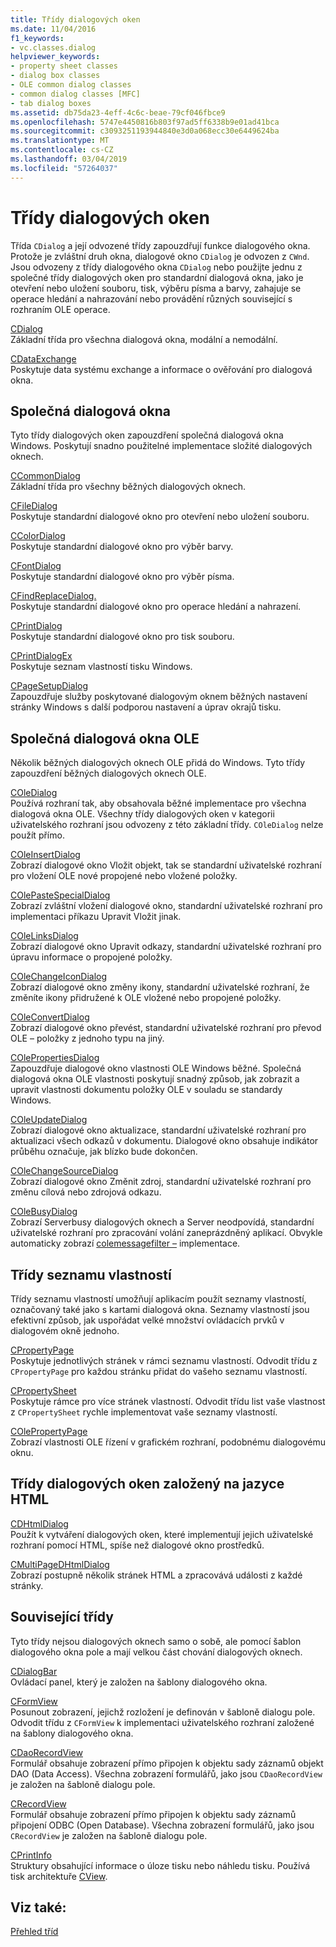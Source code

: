 ```yaml
---
title: Třídy dialogových oken
ms.date: 11/04/2016
f1_keywords:
- vc.classes.dialog
helpviewer_keywords:
- property sheet classes
- dialog box classes
- OLE common dialog classes
- common dialog classes [MFC]
- tab dialog boxes
ms.assetid: db75da23-4eff-4c6c-beae-79cf046fbce9
ms.openlocfilehash: 5747e4450816b803f97ad5ff6338b9e01ad41bca
ms.sourcegitcommit: c3093251193944840e3d0a068ecc30e6449624ba
ms.translationtype: MT
ms.contentlocale: cs-CZ
ms.lasthandoff: 03/04/2019
ms.locfileid: "57264037"
---
```

# <a name="dialog-box-classes"></a>Třídy dialogových oken

Třída `CDialog` a její odvozené třídy zapouzdřují funkce dialogového okna. Protože je zvláštní druh okna, dialogové okno `CDialog` je odvozen z `CWnd`. Jsou odvozeny z třídy dialogového okna `CDialog` nebo použijte jednu z společné třídy dialogových oken pro standardní dialogová okna, jako je otevření nebo uložení souboru, tisk, výběru písma a barvy, zahajuje se operace hledání a nahrazování nebo provádění různých související s rozhraním OLE operace.

[CDialog](../mfc/reference/cdialog-class.md)<br/>
Základní třída pro všechna dialogová okna, modální a nemodální.

[CDataExchange](../mfc/reference/cdataexchange-class.md)<br/>
Poskytuje data systému exchange a informace o ověřování pro dialogová okna.

## <a name="common-dialogs"></a>Společná dialogová okna

Tyto třídy dialogových oken zapouzdření společná dialogová okna Windows. Poskytují snadno použitelné implementace složité dialogových oknech.

[CCommonDialog](../mfc/reference/ccommondialog-class.md)<br/>
Základní třída pro všechny běžných dialogových oknech.

[CFileDialog](../mfc/reference/cfiledialog-class.md)<br/>
Poskytuje standardní dialogové okno pro otevření nebo uložení souboru.

[CColorDialog](../mfc/reference/ccolordialog-class.md)<br/>
Poskytuje standardní dialogové okno pro výběr barvy.

[CFontDialog](../mfc/reference/cfontdialog-class.md)<br/>
Poskytuje standardní dialogové okno pro výběr písma.

[CFindReplaceDialog.](../mfc/reference/cfindreplacedialog-class.md)<br/>
Poskytuje standardní dialogové okno pro operace hledání a nahrazení.

[CPrintDialog](../mfc/reference/cprintdialog-class.md)<br/>
Poskytuje standardní dialogové okno pro tisk souboru.

[CPrintDialogEx](../mfc/reference/cprintdialogex-class.md)<br/>
Poskytuje seznam vlastností tisku Windows.

[CPageSetupDialog](../mfc/reference/cpagesetupdialog-class.md)<br/>
Zapouzdřuje služby poskytované dialogovým oknem běžných nastavení stránky Windows s další podporou nastavení a úprav okrajů tisku.

## <a name="ole-common-dialogs"></a>Společná dialogová okna OLE

Několik běžných dialogových oknech OLE přidá do Windows. Tyto třídy zapouzdření běžných dialogových oknech OLE.

[COleDialog](../mfc/reference/coledialog-class.md)<br/>
Používá rozhraní tak, aby obsahovala běžné implementace pro všechna dialogová okna OLE. Všechny třídy dialogových oken v kategorii uživatelského rozhraní jsou odvozeny z této základní třídy. `COleDialog` nelze použít přímo.

[COleInsertDialog](../mfc/reference/coleinsertdialog-class.md)<br/>
Zobrazí dialogové okno Vložit objekt, tak se standardní uživatelské rozhraní pro vložení OLE nové propojené nebo vložené položky.

[COlePasteSpecialDialog](../mfc/reference/colepastespecialdialog-class.md)<br/>
Zobrazí zvláštní vložení dialogové okno, standardní uživatelské rozhraní pro implementaci příkazu Upravit Vložit jinak.

[COleLinksDialog](../mfc/reference/colelinksdialog-class.md)<br/>
Zobrazí dialogové okno Upravit odkazy, standardní uživatelské rozhraní pro úpravu informace o propojené položky.

[COleChangeIconDialog](../mfc/reference/colechangeicondialog-class.md)<br/>
Zobrazí dialogové okno změny ikony, standardní uživatelské rozhraní, že změníte ikony přidružené k OLE vložené nebo propojené položky.

[COleConvertDialog](../mfc/reference/coleconvertdialog-class.md)<br/>
Zobrazí dialogové okno převést, standardní uživatelské rozhraní pro převod OLE – položky z jednoho typu na jiný.

[COlePropertiesDialog](../mfc/reference/colepropertiesdialog-class.md)<br/>
Zapouzdřuje dialogové okno vlastnosti OLE Windows běžné. Společná dialogová okna OLE vlastnosti poskytují snadný způsob, jak zobrazit a upravit vlastnosti dokumentu položky OLE v souladu se standardy Windows.

[COleUpdateDialog](../mfc/reference/coleupdatedialog-class.md)<br/>
Zobrazí dialogové okno aktualizace, standardní uživatelské rozhraní pro aktualizaci všech odkazů v dokumentu. Dialogové okno obsahuje indikátor průběhu označuje, jak blízko bude dokončen.

[COleChangeSourceDialog](../mfc/reference/colechangesourcedialog-class.md)<br/>
Zobrazí dialogové okno Změnit zdroj, standardní uživatelské rozhraní pro změnu cílová nebo zdrojová odkazu.

[COleBusyDialog](../mfc/reference/colebusydialog-class.md)<br/>
Zobrazí Serverbusy dialogových oknech a Server neodpovídá, standardní uživatelské rozhraní pro zpracování volání zaneprázdněný aplikací. Obvykle automaticky zobrazí [colemessagefilter –](../mfc/reference/colemessagefilter-class.md) implementace.

## <a name="property-sheet-classes"></a>Třídy seznamu vlastností

Třídy seznamu vlastností umožňují aplikacím použít seznamy vlastností, označovaný také jako s kartami dialogová okna. Seznamy vlastností jsou efektivní způsob, jak uspořádat velké množství ovládacích prvků v dialogovém okně jednoho.

[CPropertyPage](../mfc/reference/cpropertypage-class.md)<br/>
Poskytuje jednotlivých stránek v rámci seznamu vlastností. Odvodit třídu z `CPropertyPage` pro každou stránku přidat do vašeho seznamu vlastností.

[CPropertySheet](../mfc/reference/cpropertysheet-class.md)<br/>
Poskytuje rámce pro více stránek vlastností. Odvodit třídu list vaše vlastnost z `CPropertySheet` rychle implementovat vaše seznamy vlastností.

[COlePropertyPage](../mfc/reference/colepropertypage-class.md)<br/>
Zobrazí vlastnosti OLE řízení v grafickém rozhraní, podobnému dialogovému oknu.

## <a name="html-based-dialog-classes"></a>Třídy dialogových oken založený na jazyce HTML

[CDHtmlDialog](../mfc/reference/cdhtmldialog-class.md)<br/>
Použít k vytváření dialogových oken, které implementují jejich uživatelské rozhraní pomocí HTML, spíše než dialogové okno prostředků.

[CMultiPageDHtmlDialog](../mfc/reference/cmultipagedhtmldialog-class.md)<br/>
Zobrazí postupně několik stránek HTML a zpracovává události z každé stránky.

## <a name="related-classes"></a>Související třídy

Tyto třídy nejsou dialogových oknech samo o sobě, ale pomocí šablon dialogového okna pole a mají velkou část chování dialogových oknech.

[CDialogBar](../mfc/reference/cdialogbar-class.md)<br/>
Ovládací panel, který je založen na šablony dialogového okna.

[CFormView](../mfc/reference/cformview-class.md)<br/>
Posunout zobrazení, jejichž rozložení je definován v šabloně dialogu pole. Odvodit třídu z `CFormView` k implementaci uživatelského rozhraní založené na šablony dialogového okna.

[CDaoRecordView](../mfc/reference/cdaorecordview-class.md)<br/>
Formulář obsahuje zobrazení přímo připojen k objektu sady záznamů objekt DAO (Data Access). Všechna zobrazení formulářů, jako jsou `CDaoRecordView` je založen na šabloně dialogu pole.

[CRecordView](../mfc/reference/crecordview-class.md)<br/>
Formulář obsahuje zobrazení přímo připojen k objektu sady záznamů připojení ODBC (Open Database). Všechna zobrazení formulářů, jako jsou `CRecordView` je založen na šabloně dialogu pole.

[CPrintInfo](../mfc/reference/cprintinfo-structure.md)<br/>
Struktury obsahující informace o úloze tisku nebo náhledu tisku. Používá tisk architektuře [CView](../mfc/reference/cview-class.md).

## <a name="see-also"></a>Viz také:

[Přehled tříd](../mfc/class-library-overview.md)
